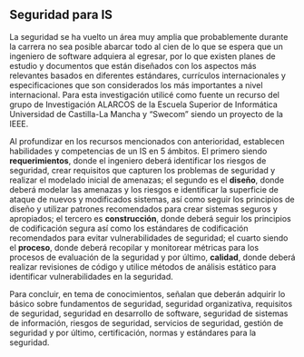 ## Seguridad para IS 
La seguridad se ha vuelto un área muy amplia que probablemente durante la carrera no sea posible abarcar todo al cien de lo que se espera que un ingeniero de software adquiera al egresar, por lo que existen planes de estudio y documentos que están diseñados con los aspectos más relevantes basados en diferentes estándares, currículos internacionales y especificaciones que son considerados los más importantes a nivel internacional. Para esta investigación utilicé como fuente un recurso del grupo de Investigación ALARCOS de la Escuela Superior de Informática Universidad de Castilla-La Mancha y “Swecom” siendo un proyecto de la IEEE.

Al profundizar en los recursos mencionados con anterioridad, establecen habilidades y competencias de un IS en 5 ámbitos. El primero siendo **requerimientos**, donde el ingeniero deberá identificar los riesgos de seguridad, crear requisitos que capturen los problemas de seguridad y realizar el modelado inicial de amenazas; el segundo es el **diseño**, donde deberá modelar las amenazas y los riesgos e identificar la superficie de ataque de nuevos y modificados sistemas, así como seguir los principios de diseño y utilizar patrones recomendados para crear sistemas seguros y apropiados; el tercero es **construcción**, donde deberá seguir los principios de codificación segura así como los estándares de codificación recomendados para evitar vulnerabilidades de seguridad; el cuarto siendo el **proceso**, donde deberá recopilar y monitorear métricas para los procesos de evaluación de la seguridad y por último,  **calidad**, donde deberá realizar revisiones de código y utilice métodos de análisis estático para identificar vulnerabilidades en la seguridad. 

Para concluir, en tema de conocimientos, señalan que deberán adquirir lo básico sobre fundamentos de seguridad, seguridad organizativa, requisitos de seguridad, seguridad en desarrollo de software, seguridad de sistemas de información, riesgos de seguridad, servicios de seguridad, gestión de seguridad y por último, certificación, normas y estándares para la seguridad. 
